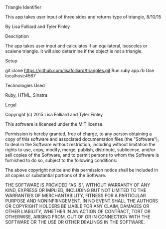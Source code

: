 Triangle Identifier

This app takes user input of three sides and returns type of triangle, 8/10/15

By Lisa Folliard and Tyler Finley

Description

The app takes user input and calculates if an equilateral, isosceles or scalene triangle. It will also determine if the object is not a triangle.

Setup

git clone https://github.com/lisafolliard/triangles.git
Run ruby app.rb
Use localhost:4567

Technologies Used

Ruby, HTML, Sinatra

Legal

Copyright (c) 2015 Lisa Folliard and Tyler Finley

This software is licensed under the MIT license.

Permission is hereby granted, free of charge, to any person obtaining a copy
of this software and associated documentation files (the "Software"), to deal
in the Software without restriction, including without limitation the rights
to use, copy, modify, merge, publish, distribute, sublicense, and/or sell
copies of the Software, and to permit persons to whom the Software is
furnished to do so, subject to the following conditions:

The above copyright notice and this permission notice shall be included in
all copies or substantial portions of the Software.

THE SOFTWARE IS PROVIDED "AS IS", WITHOUT WARRANTY OF ANY KIND, EXPRESS OR
IMPLIED, INCLUDING BUT NOT LIMITED TO THE WARRANTIES OF MERCHANTABILITY,
FITNESS FOR A PARTICULAR PURPOSE AND NONINFRINGEMENT. IN NO EVENT SHALL THE
AUTHORS OR COPYRIGHT HOLDERS BE LIABLE FOR ANY CLAIM, DAMAGES OR OTHER
LIABILITY, WHETHER IN AN ACTION OF CONTRACT, TORT OR OTHERWISE, ARISING FROM,
OUT OF OR IN CONNECTION WITH THE SOFTWARE OR THE USE OR OTHER DEALINGS IN
THE SOFTWARE.
